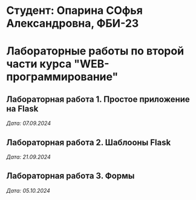 # Студент: Опарина СОфья Александровна, ФБИ-23

# Лабораторные работы по второй части курса "WEB-программирование"

## Лабораторная работа 1. Простое приложение на Flask

*Дата: 07.09.2024*

## Лабораторная работа 2. Шаблооны Flask

*Дата: 21.09.2024*

## Лабораторная работа 3. Формы

*Дата: 05.10.2024*